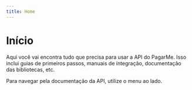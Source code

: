 ```yaml
---
title: Home
---
```


# Início

Aqui você vai encontra tudo que precisa para usar a API do PagarMe. Isso inclui guias de primeiros passos, manuais de integração, documentação das bibliotecas, etc.

Para navegar pela documentação da API, utilize o menu ao lado.
